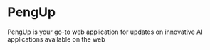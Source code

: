 # PengUp
PengUp is your go-to web application for updates on innovative AI applications available on the web
